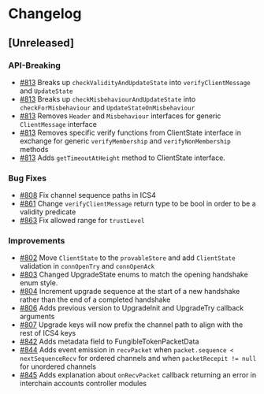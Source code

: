 <!--
Guiding Principles:

Changelogs are for humans, not machines.
There should be an entry for every single version.
The same types of changes should be grouped.
Versions and sections should be linkable.
The latest version comes first.
The release date of each version is displayed.
Mention whether you follow Semantic Versioning.

Usage:

Change log entries are to be added to the Unreleased section under the
appropriate stanza (see below). Each entry should ideally include a tag and
the Github issue reference in the following format:

* (<tag>) \#<issue-number> message

The issue numbers will later be link-ified during the release process so you do
not have to worry about including a link manually, but you can if you wish.

Types of changes (Stanzas):

"New Applications" for new applications.
"New Light Clients" for new light clients.
"Relayers" for changes to relayer protocol.
"Features" for new features to the core IBC stack
"Improvements" for changes in existing functionality.
"Deprecated" for soon-to-be removed features.
"Bug Fixes" for any bug fixes.
"API Breaking" for breaking APIs expected by implementation teams.
"State Machine Breaking" for any changes that result in a different AppState given same genesisState and txList.
"Protocol Breaking" for any changes that would result in an established channel/connection/client no longer being able to communicate with its original counterparty. Note that any changes that are Protocol-Breaking **must** be supported by a backwards-compatibility preserving upgrade protocol.
Ref: https://keepachangelog.com/en/1.0.0/
-->

# Changelog

## [Unreleased]

### API-Breaking

- [\#813](https://github.com/cosmos/ibc/pull/813) Breaks up `checkValidityAndUpdateState` into `verifyClientMessage` and `UpdateState`
- [\#813](https://github.com/cosmos/ibc/pull/813) Breaks up `checkMisbehaviourAndUpdateState` into `checkForMisbehaviour` and `UpdateStateOnMisbehaviour`
- [\#813](https://github.com/cosmos/ibc/pull/813) Removes `Header` and `Misbehaviour` interfaces for generic `ClientMessage` interface
- [\#813](https://github.com/cosmos/ibc/pull/813) Removes specific verify functions from ClientState interface in exchange for generic `verifyMembership` and `verifyNonMembership` methods
- [\#813](https://github.com/cosmos/ibc/pull/813) Adds `getTimeoutAtHeight` method to ClientState interface.

### Bug Fixes

- [\#808](https://github.com/cosmos/ibc/pull/808) Fix channel sequence paths in ICS4
- [\#861](https://github.com/cosmos/ibc/pull/861) Change `verifyClientMessage` return type to be bool in order to be a validity predicate
- [\#863](https://github.com/cosmos/ibc/pull/863) Fix allowed range for `trustLevel`

### Improvements

- [\#802](https://github.com/cosmos/ibc/pull/802) Move `ClientState` to the `provableStore` and add `ClientState` validation in `connOpenTry` and `connOpenAck`
- [\#803](https://github.com/cosmos/ibc/pull/803) Changed UpgradeState enums to match the opening handshake enum style.
- [\#804](https://github.com/cosmos/ibc/pull/804) Increment upgrade sequence at the start of a new handshake rather than the end of a completed handshake
- [\#806](https://github.com/cosmos/ibc/pull/806) Adds previous version to UpgradeInit and UpgradeTry callback arguments
- [\#807](https://github.com/cosmos/ibc/pull/807) Upgrade keys will now prefix the channel path to align with the rest of ICS4 keys
- [\#842](https://github.com/cosmos/ibc/pull/842) Adds metadata field to FungibleTokenPacketData
- [\#844](https://github.com/cosmos/ibc/pull/844) Adds event emission in `recvPacket` when `packet.sequence < nextSequenceRecv` for ordered channels and when `packetRecepit != null` for unordered channels
- [\#845](https://github.com/cosmos/ibc/pull/845) Adds explanation about `onRecvPacket` callback returning an error in interchain accounts controller modules
